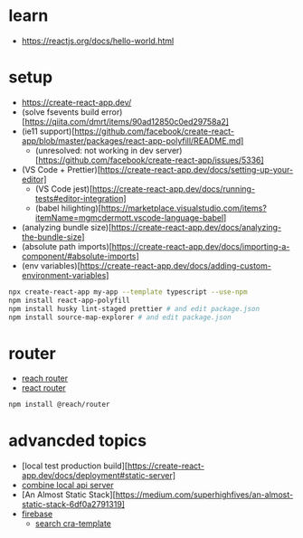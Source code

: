 # learn

- https://reactjs.org/docs/hello-world.html

# setup

- https://create-react-app.dev/
- (solve fsevents build error)[https://qiita.com/dmrt/items/90ad12850c0ed29758a2]
- (ie11 support)[https://github.com/facebook/create-react-app/blob/master/packages/react-app-polyfill/README.md]
  - (unresolved: not working in dev server)[https://github.com/facebook/create-react-app/issues/5336]
- (VS Code + Prettier)[https://create-react-app.dev/docs/setting-up-your-editor]
  - (VS Code jest)[https://create-react-app.dev/docs/running-tests#editor-integration]
  - (babel hilighting)[https://marketplace.visualstudio.com/items?itemName=mgmcdermott.vscode-language-babel]
- (analyzing bundle size)[https://create-react-app.dev/docs/analyzing-the-bundle-size]
- (absolute path imports)[https://create-react-app.dev/docs/importing-a-component/#absolute-imports]
- (env variables)[https://create-react-app.dev/docs/adding-custom-environment-variables]

```sh
npx create-react-app my-app --template typescript --use-npm
npm install react-app-polyfill
npm install husky lint-staged prettier # and edit package.json
npm install source-map-explorer # and edit package.json
```

# router

- [reach router](https://reach.tech/router)
- [react router](https://reacttraining.com/react-router/web/guides/quick-start)

```sh
npm install @reach/router
```

# advancded topics

- [local test production build][https://create-react-app.dev/docs/deployment#static-server]
- [combine local api server](https://www.newline.co/fullstack-react/articles/using-create-react-app-with-a-server/)
- [An Almost Static Stack][https://medium.com/superhighfives/an-almost-static-stack-6df0a2791319]
- [firebase](https://create-react-app.dev/docs/deployment#firebase)
  - [search cra-template](https://www.npmjs.com/search?q=cra-template-firebase)

